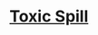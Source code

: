 # [Toxic Spill](https://www.mousehuntgame.com/preferences.php?tab=mousehunt-improved-settings#mousehunt-improved-settings-location-hud)

